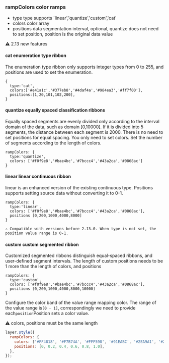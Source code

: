 ### rampColors color ramps

* type type supports \`linear','quantize','custom','cat'
* colors color array
* positions data segmentation interval, optional, quantize does not need to set position, position is the original data value

⚠️ 2.13 new features

#### cat enumeration type ribbon

The enumeration type ribbon only supports integer types from 0 to 255, and positions are used to set the enumeration.

```tsx
{
  type:'cat',
  colors:['#e41a1c','#377eb8','#4daf4a','#984ea3','#ff7f00'],
  positions:[1,20,101,102,200],
}
```

#### quantize equally spaced classification ribbons

Equally spaced segments are evenly divided only according to the interval domain of the data, such as domain \[0,10000]. If it is divided into 5 segments, the distance between each segment is 2000.
There is no need to set positions for equal spacing. You only need to set colors. Set the number of segments according to the length of colors.

```tsx
rampColors: {
  type:'quantize',
  colors: ['#f0f9e8','#bae4bc','#7bccc4','#43a2ca','#0868ac']
}
```

#### linear linear continuous ribbon

linear is an enhanced version of the existing continuous type. Positions supports setting source data without converting it to 0-1.

```tsx
rampColors: {
  type:'linear',
  colors: ['#f0f9e8','#bae4bc','#7bccc4','#43a2ca','#0868ac'],
  positions [0,200,1000,4000,8000]
}

⚠️ Compatible with versions before 2.13.0. When type is not set, the position value range is 0-1.
```

#### custom custom segmented ribbon

Customized segmented ribbons distinguish equal-spaced ribbons, and user-defined segment intervals.
The length of custom positions needs to be 1 more than the length of colors, and positions

```tsx
rampColors: {
  type:'custom',
  colors: ['#f0f9e8','#bae4bc','#7bccc4','#43a2ca','#0868ac'],
  positions [0,200,1000,4000,8000,10000]
}
```

Configure the color band of the value range mapping color. The range of the value range is`[0 - 1]`, correspondingly we need to provide each`position`Position sets a color value.

⚠️ colors, positions must be the same length

```javascript
layer.style({
  rampColors: {
    colors: ['#FF4818', '#F7B74A', '#FFF598', '#91EABC', '#2EA9A1', '#206C7C'],
    positions: [0, 0.2, 0.4, 0.6, 0.8, 1.0],
  },
});
```
